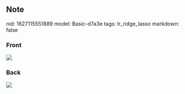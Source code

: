 ## Note
nid: 1627115551889
model: Basic-d7a3e
tags: lr_ridge_lasso
markdown: false

### Front
<img src="paste-3bb5a616e358af146e6e8a106f422f5aabad75bb.jpg">

### Back
<img src="paste-1116d926bd5329ead12436a587410373562219a3.jpg">
